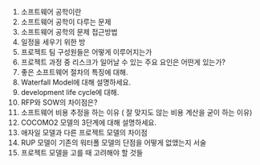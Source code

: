 1. 소프트웨어 공학이란
2. 소프트웨어 공학이 다루는 문제
3. 소프트웨어 공학의 문제 접근방법
4. 일정을 세우기 위한 방
5. 프로젝트 팀 구성원들은 어떻게 이루어지는가
6. 프로젝트 과정 중 리스크가 일어날 수 있는 주요 요인은 어떤게 있는가?
7. 좋은 소프트웨어 절차의 특징에 대해.
8. Waterfall Model에 대해 설명하세요.
9. development life cycle에 대해.
10. RFP와 SOW의 차이점은?
11. 소프트웨어 비용 추정을 하는 이유 ( 잘 맞지도 않는 비용 계산을 굳이 하는 이유)
12. COCOMO2 모델의 3단계에 대해 설명하세요.
13. 애자일 모델과 다른 프로젝트 모델의 차이점
14. RUP 모델이 기존의 워터폴 모델의 단점을 어떻게 없앴는지 서술
15. 프로젝트 모델을 고를 때 고려해야 할 것들
